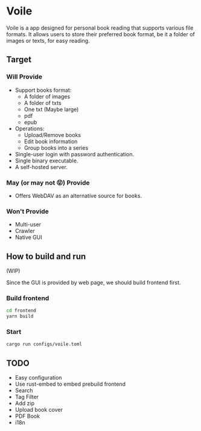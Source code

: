 # Voile

Voile is a app designed for personal book reading that supports various file formats. It allows users to store their preferred book format, be it a folder of images or texts, for easy reading.

## Target

### Will Provide

* Support books format:
    * A folder of images
    * A folder of txts
    * One txt (Maybe large)
    * pdf
    * epub
* Operations:
    * Upload/Remove books
    * Edit book information
    * Group books into a series
* Single-user login with password authentication.
* Single binary executable.
* A self-hosted server.

### **May (or may not 😝)** Provide

* Offers WebDAV as an alternative source for books.

### Won't Provide

* Multi-user
* Crawler
* Native GUI

## How to build and run

(WIP)

Since the GUI is provided by web page, we should build frontend first.

### Build frontend

```bash
cd frontend
yarn build
```

### Start

```bash
cargo run configs/voile.toml
```

## TODO

* Easy configuration
* Use rust-embed to embed prebuild frontend
* Search
* Tag Filter
* Add zip
* Upload book cover
* PDF Book
* i18n
